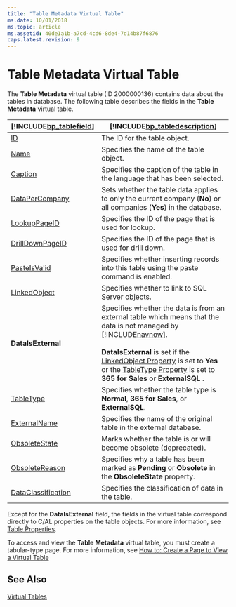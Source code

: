 ```yaml
---
title: "Table Metadata Virtual Table"
ms.date: 10/01/2018
ms.topic: article
ms.assetid: 40de1a1b-a7cd-4cd6-8de4-7d14b87f6876
caps.latest.revision: 9
---
```

# Table Metadata Virtual Table
The **Table Metadata** virtual table \(ID 2000000136\) contains data about the tables in database. The following table describes the fields in the **Table Metadata** virtual table.  

|[!INCLUDE[bp_tablefield](includes/bp_tablefield_md.md)]|[!INCLUDE[bp_tabledescription](includes/bp_tabledescription_md.md)]|  
|---------------------------------|---------------------------------------|  
|[ID](ID-Property.md)|The ID for the table object.|  
| [Name](Name-Property.md) |Specifies the name of the table object.|  
|[Caption](Caption-Property.md)|Specifies the caption of the table in the language that has been selected.|  
|[DataPerCompany](DataPerCompany-Property.md)|Sets whether the table data applies to only the current company \(**No**\) or all companies \(**Yes**\) in the database.|  
|[LookupPageID](LookupPageID-Property.md)|Specifies the ID of the page that is used for lookup.|  
|[DrillDownPageID](DrillDownPageID-Property.md) |Specifies the ID of the page that is used for drill down.| |**DataCaption Fields**|Specifies one or more fields that will be used as captions when a record from this table is displayed in a page.|  
|[PasteIsValid](PasteIsValid-Property.md) |Specifies whether inserting records into this table using the paste command is enabled.|  
|[LinkedObject](LinkedObject-Property.md)  |Specifies whether to link to SQL Server objects.|  
|**DataIsExternal**|Specifies whether the data is from an external table which means that the data is not managed by [!INCLUDE[navnow](includes/navnow_md.md)].<br /><br /> **DataIsExternal** is set if the [LinkedObject Property](LinkedObject-Property.md) is set to **Yes** or the [TableType Property](TableType-Property.md) is set to **365 for Sales** or **ExternalSQL** .|  
|[TableType](TableType-Property.md)|Specifies whether the table type is **Normal**, **365 for Sales**, or **ExternalSQL**.|  
|[ExternalName](externalname-property.md)|Specifies the name of the original table in the external database. |  
|[ObsoleteState](obsoletestate-property.md) |Marks whether the table is or will become obsolete (deprecated).   |  
|[ObsoleteReason](obsoletereason-property.md)|Specifies why a table has been marked as **Pending** or **Obsolete** in the **ObsoleteState** property. |
|[DataClassification](dataclassification-Property.md)|Specifies the classification of data in the table.|  


Except for the **DataIsExternal** field, the fields in the virtual table correspond directly to C/AL properties on the table objects. For more information, see [Table Properties](Table-Properties.md).  

 To access and view the **Table Metadata** virtual table, you must create a tabular-type page. For more information, see [How to: Create a Page to View a Virtual Table](How-to--Create-a-Page-to-View-a-Virtual-Table.md)  

## See Also  
 [Virtual Tables](Virtual-Tables.md)
